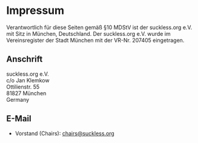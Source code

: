 Impressum
=========
Verantwortlich für diese Seiten gemäß §10 MDStV ist der suckless.org e.V. mit Sitz in München, Deutschland.
Der suckless.org e.V. wurde im Vereinsregister der Stadt München mit der VR-Nr. 207405 eingetragen.

Anschrift
---------
suckless.org e.V.<br/>
c/o Jan Klemkow<br/>
Ottilienstr. 55<br/>
81827 München<br/>
Germany<br/>

E-Mail
------
* Vorstand (Chairs): <chairs@suckless.org>

